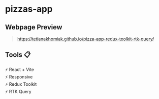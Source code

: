 # pizzas-app

## Webpage Preview
> https://tetianakhomiak.github.io/pizza-app-redux-toolkit-rtk-query/

 ## Tools 📋                                                                                                                                                          
 ⚡️ React + Vite                                                                                                                                                     
 ⚡️ Responsive                                                                                                                                                          
 ⚡️ Redux Toolkit                                                                                                                                                        
 ⚡️ RTK Query
